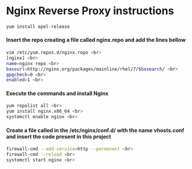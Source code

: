 # Nginx Reverse Proxy instructions

```sh
yum install epel-release
```
#### Insert the repo creating a file called nginx.repo and add the lines bellow
```sh
vim /etc/yum.repos.d/nginx.repo <br>
[nginx] <br>
name=nginx repo <br>
baseurl=http://nginx.org/packages/mainline/rhel/7/$basearch/ <br>
gpgcheck=0 <br>
enabled=1 <br>
```

#### Execute the commands and install Nginx

```sh
yum repolist all <br>
yum install nginx.x86_64 <br> 
systemctl enable nginx <br>
```

#### Create a file called in the /etc/nginx/conf.d/ with the name vhosts.conf and insert the code present in this project 

```sh
firewall-cmd --add-service=http --permanent <br>
firewall-cmd --reload <br>
systemctl start nginx <br>
```


